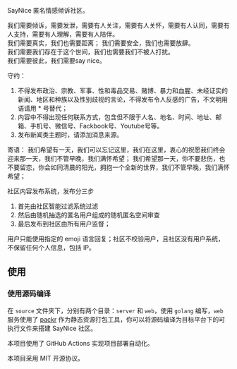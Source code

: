 SayNice 匿名情感倾诉社区。

我们需要倾诉，需要发泄，需要有人关注，需要有人关怀，需要有人认同，需要有人支持，需要有人理解，需要有人陪伴。    
我们需要真实，我们也需要距离； 我们需要安全，我们也需要放肆。    
我们需要我们存在于这个世间，我们也需要我们不被人打扰。    
我们需要彼此，我们需要say nice。    

守约：
1. 不得发布政治、宗教、军事、性和毒品交易、赌博、暴力和血腥、未经证实的新闻、地区和种族以及性别歧视的言论，不得发布令人反感的广告，不文明用语请用 * 号替代；
2. 内容中不得出现任何联系方式，包含但不限于人名、地名、时间、地址、邮箱、手机号、微信号、Fackbook号、Youtube号等。
3. 发布新闻类主题时，请添加消息来源。

寄语：
我们希望有一天，我们可以忘记这里，我们在这里，衷心的祝愿我们终会迎来那一天，我们不管早晚，我们满怀希望；
我们希望那一天，你不要悲伤，也不要留恋，你会如同清晨的阳光，拥抱一个全新的世界，我们不管早晚，我们满怀希望；

社区内容发布系统，发布分三步

1. 首先由社区智能过滤系统过滤
2. 然后由随机抽选的匿名用户组成的随机匿名空间审查
3. 最后发布到社区由所有用户监督；

用户只能使用指定的 emoji 语言回复；社区不校验用户，且社区没有用户系统，不保留任何个人信息，包括 IP。

## 使用

### 使用源码编译

在 `source` 文件夹下，分别有两个目录：`server` 和 `web`，使用 `golang` 编写，`web` 服务使用了 [packr](https://github.com/gobuffalo/packr) 作为静态资源打包工具，你可以将源码编译为目标平台下的可执行文件来搭建 SayNice 社区。

本项目使用了 GitHub Actions 实现项目部署自动化。

本项目采用 MIT 开源协议。